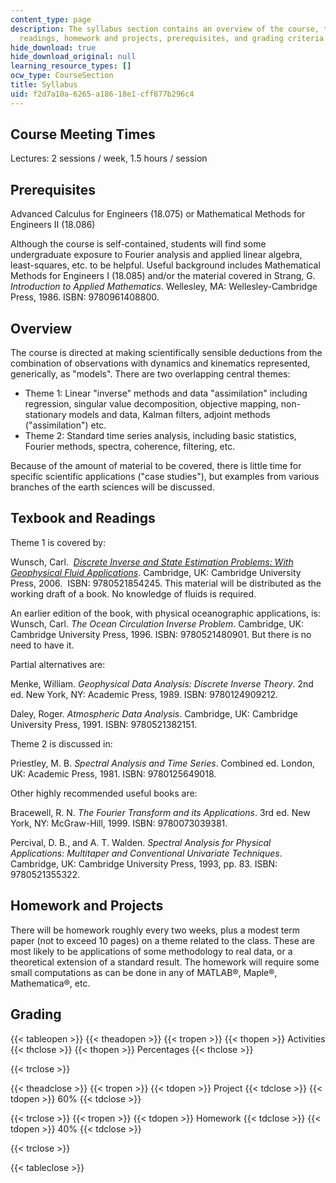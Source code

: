 ```yaml
---
content_type: page
description: The syllabus section contains an overview of the course, texbook and
  readings, homework and projects, prerequisites, and grading criteria.
hide_download: true
hide_download_original: null
learning_resource_types: []
ocw_type: CourseSection
title: Syllabus
uid: f2d7a10a-6265-a186-18e1-cff877b296c4
---
```


Course Meeting Times
--------------------

Lectures: 2 sessions / week, 1.5 hours / session

Prerequisites
-------------

Advanced Calculus for Engineers (18.075) or Mathematical Methods for Engineers II (18.086)

Although the course is self-contained, students will find some undergraduate exposure to Fourier analysis and applied linear algebra, least-squares, etc. to be helpful. Useful background includes Mathematical Methods for Engineers I (18.085) and/or the material covered in Strang, G. _Introduction to Applied Mathematics_. Wellesley, MA: Wellesley-Cambridge Press, 1986. ISBN: 9780961408800.

Overview
--------

The course is directed at making scientifically sensible deductions from the combination of observations with dynamics and kinematics represented, generically, as "models". There are two overlapping central themes:

*   Theme 1: Linear "inverse" methods and data "assimilation" including regression, singular value decomposition, objective mapping, non-stationary models and data, Kalman filters, adjoint methods ("assimilation") etc.
*   Theme 2: Standard time series analysis, including basic statistics, Fourier methods, spectra, coherence, filtering, etc.

Because of the amount of material to be covered, there is little time for specific scientific applications ("case studies"), but examples from various branches of the earth sciences will be discussed.

Texbook and Readings
--------------------

Theme 1 is covered by:

Wunsch, Carl.  [_Discrete Inverse and State Estimation Problems: With Geophysical Fluid Applications_](http://www.cambridge.org/catalogue/catalogue.asp?isbn=0521854245). Cambridge, UK: Cambridge University Press, 2006.  ISBN: 9780521854245. This material will be distributed as the working draft of a book. No knowledge of fluids is required.

An earlier edition of the book, with physical oceanographic applications, is:  
Wunsch, Carl. _The Ocean Circulation Inverse Problem_. Cambridge, UK: Cambridge University Press, 1996. ISBN: 9780521480901. But there is no need to have it.

Partial alternatives are:

Menke, William. _Geophysical Data Analysis: Discrete Inverse Theory_. 2nd ed. New York, NY: Academic Press, 1989. ISBN: 9780124909212.

Daley, Roger. _Atmospheric Data Analysis_. Cambridge, UK: Cambridge University Press, 1991. ISBN: 9780521382151.

Theme 2 is discussed in:

Priestley, M. B. _Spectral Analysis and Time Series_. Combined ed. London, UK: Academic Press, 1981. ISBN: 9780125649018.

Other highly recommended useful books are:

Bracewell, R. N. _The Fourier Transform and its Applications_. 3rd ed. New York, NY: McGraw-Hill, 1999. ISBN: 9780073039381.

Percival, D. B., and A. T. Walden. _Spectral Analysis for Physical Applications: Multitaper and Conventional Univariate Techniques_. Cambridge, UK: Cambridge University Press, 1993, pp. 83. ISBN: 9780521355322.

Homework and Projects
---------------------

There will be homework roughly every two weeks, plus a modest term paper (not to exceed 10 pages) on a theme related to the class. These are most likely to be applications of some methodology to real data, or a theoretical extension of a standard result. The homework will require some small computations as can be done in any of MATLAB®, Maple®, Mathematica®, etc.

Grading
-------

{{< tableopen >}}
{{< theadopen >}}
{{< tropen >}}
{{< thopen >}}
Activities
{{< thclose >}}
{{< thopen >}}
Percentages
{{< thclose >}}

{{< trclose >}}

{{< theadclose >}}
{{< tropen >}}
{{< tdopen >}}
Project
{{< tdclose >}}
{{< tdopen >}}
60%
{{< tdclose >}}

{{< trclose >}}
{{< tropen >}}
{{< tdopen >}}
Homework
{{< tdclose >}}
{{< tdopen >}}
40%
{{< tdclose >}}

{{< trclose >}}

{{< tableclose >}}